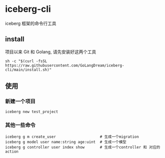# iceberg-cli
iceberg 框架的命令行工具

## install

项目以来 Git 和 Golang, 请先安装好这两个工具

```shell
sh -c "$(curl -fsSL https://raw.githubusercontent.com/GoLangDream/iceberg-cli/main/install.sh)"
```

## 使用

### 新建一个项目

```shell
iceberg new test_project
```

### 其他一些命令

```shell
iceberg g m create_user                    # 生成一个migration
iceberg g model user name:string age:uint  # 生成一个模型
iceberg g controller user index show       # 生成一个controller 和 对应的 action
```